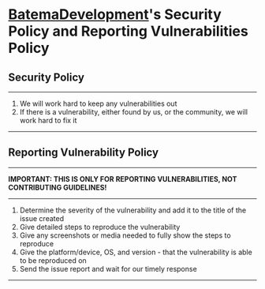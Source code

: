 # [BatemaDevelopment](https://batemadevelopment.com)'s Security Policy and Reporting Vulnerabilities Policy
## Security Policy
___
1. We will work hard to keep any vulnerabilities out
2. If there is a vulnerability, either found by us, or the community, we will work hard to fix it
___
## Reporting Vulnerability Policy
___
**IMPORTANT: THIS IS ONLY FOR REPORTING VULNERABILITIES, NOT CONTRIBUTING GUIDELINES!**
___
1. Determine the severity of the vulnerability and add it to the title of the issue created
2. Give detailed steps to reproduce the vulnerability
3. Give any screenshots or media needed to fully show the steps to reproduce
4. Give the platform/device, OS, and version - that the vulnerability is able to be reproduced on
5. Send the issue report and wait for our timely response
___